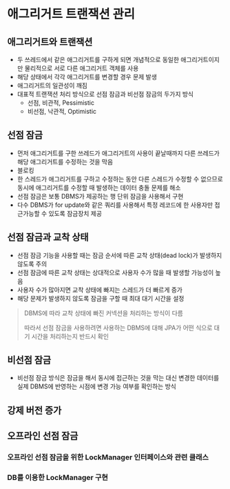 # 애그리거트 트랜잭션 관리
## 애그리거트와 트랜잭션
- 두 쓰레드에서 같은 애그리거트를 구하게 되면 개념적으로 동일한 애그리거트이지만 물리적으로 서로 다른 애그리거트 객체를 사용
- 해당 상태에서 각각 애그리거트를 변경할 경우 문제 발생
- 애그리거트의 일관성이 깨짐
- 대표적 트랜잭션 처리 방식으로 선점 잠금과 비선점 잠금의 두가지 방식
    - 선점, 비관적, Pessimistic 
    - 비선점, 낙관적, Optimistic

## 선점 잠금
- 먼저 애그리거트를 구한 쓰레드가 애그리거트의 사용이 끝날때까지 다른 쓰레드가 해당 애그리거트를 수정하는 것을 막음
- 블로킹
- 한 스레드가 애그리거트를 구하고 수정하는 동안 다른 스레드가 수정할 수 없으므로 동시에 애그리거트를 수정할 때 발생하는 데이터 충돌 문제를 해소
- 선점 잠금은 보통 DBMS가 제공하는 행 단위 잠금을 사용해서 구현
- 다수 DBMS가 for update와 같은 쿼리를 사용해서 특정 레코드에 한 사용자만 접근가능할 수 있도록 잠금장치 제공

## 선점 잠금과 교착 상태
- 선점 잠금 기능을 사용할 때는 잠금 순서에 따른 교착 상태(dead lock)가 발생하지 않도록 주의
- 선점 잠금에 따른 교착 상태는 상대적으로 사용자 수가 많을 때 발생할 가능성이 높음
- 사용자 수가 많아지면 교착 상태에 빠지는 스레드가 더 빠르게 증가
- 해당 문제가 발생하지 않도록 잠금을 구할 때 최대 대기 시간을 설정

> DBMS에 따라 교착 상태에 빠진 커넥션을 처리하는 방식이 다름
> 
> 따라서 선점 잠금을 사용하려면 사용하는 DBMS에 대해 JPA가 어떤 식으로 대기 시간을 처리하는지 반드시 확인

## 비선점 잠금
- 비선점 잠금 방식은 잠금을 해서 동시에 접근하는 것을 막는 대신 변경한 데이터를 실제 DBMS에 반영하는 시점에 변경 가능 여부를 확인하는 방식

## 강제 버전 증가


## 오프라인 선점 잠금

### 오프라인 선점 잠금을 위한 LockManager 인터페이스와 관련 클래스

### DB를 이용한 LockManager 구현
